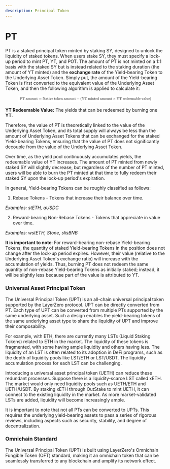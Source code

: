 ```yaml
---
description: Principal Token
---
```


# PT

PT is a staked principal token minted by staking SY, designed to unlock the liquidity of staked tokens. When users stake SY, they must specify a lock-up period to mint PT, YT, and POT. The amount of PT is not minted on a 1:1 basis with the staked SY but is instead related to the staking duration (the amount of YT minted) and the **exchange rate** of the Yield-bearing Token to the Underlying Asset Token. Simply put, the amount of the Yield-bearing Token is first converted to the equivalent value of the Underlying Asset Token, and then the following algorithm is applied to calculate it:

<figure><img src="../../.gitbook/assets/latex.png" alt=""><figcaption></figcaption></figure>

**YT Redeemable Value:** The yields that can be redeemed by burning one **YT**.

Therefore, the value of PT is theoretically linked to the value of the Underlying Asset Token, and its total supply will always be less than the amount of Underlying Asset Tokens that can be exchanged for the staked Yield-bearing Tokens, ensuring that the value of PT does not significantly decouple from the value of the Underlying Asset Token.

Over time, as the yield pool continuously accumulates yields, the redeemable value of YT increases. The amount of PT minted from newly staked SY will slightly decrease, but regardless of the number of PT minted, users will be able to burn the PT minted at that time to fully redeem their staked SY upon the lock-up period's expiration.

In general, Yield-bearing Tokens can be roughly classified as follows:

1. Rebase Tokens - Tokens that increase their balance over time.

_Examples: stETH, aUSDC_

2. Reward-bearing Non-Rebase Tokens - Tokens that appreciate in value over time.

_Examples: wstETH, Stone, slisBNB_

**It is important to note**: For reward-bearing non-rebase Yield-bearing Tokens, the quantity of staked Yield-bearing Tokens in the position does not change after the lock-up period expires. However, their value (relative to the Underlying Asset Token's exchange ratio) will increase with the accumulation of yields. Thus, burning PT does not redeem the same quantity of non-rebase Yield-bearing Tokens as initially staked; instead, it will be slightly less because part of the value is attributed to YT.

### **Universal Asset Principal Token**

The Universal Principal Token (UPT) is an all-chain universal principal token supported by the LayerZero protocol. UPT can be directly converted from PT. Each type of UPT can be converted from multiple PTs supported by the same underlying asset. Such a design enables the yield-bearing tokens of the same underlying asset type to share the liquidity of UPT and improve their composability.

For example, with ETH, there are currently many LSTs (Liquid Staking Tokens) related to ETH in the market. The liquidity of these tokens is fragmented, with some having ample liquidity and others having less. The liquidity of an LST is often related to its adoption in DeFi programs, such as the depth of liquidity pools like LST/ETH or LST/USDT. The liquidity accumulation process for each LST can be challenging.

Introducing a universal asset principal token (UETH) can reduce these redundant processes. Suppose there is a liquidity-scarce LST called xETH. The market would only need liquidity pools such as UETH/ETH and UETH/USDT. By staking xETH through OutStake to mint UETH, it can connect to the existing liquidity in the market. As more market-validated LSTs are added, liquidity will become increasingly ample.

It is important to note that not all PTs can be converted to UPTs. This requires the underlying yield-bearing assets to pass a series of rigorous reviews, including aspects such as security, stability, and degree of decentralization.

### Omnichain Standard

The Universal Principal Token (UPT) is built using LayerZero's Omnichain Fungible Token (OFT) standard, making it an omnichain token that can be seamlessly transferred to any blockchain and amplify its network effect.
